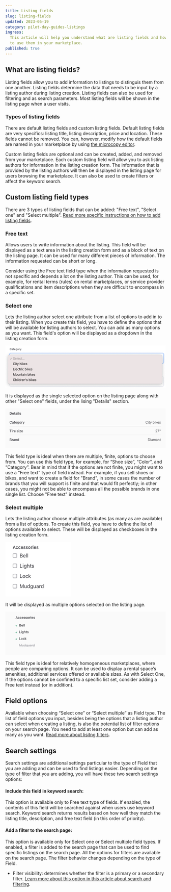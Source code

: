 ```yaml
---
title: Listing fields
slug: listing-fields
updated: 2023-05-19
category: pilot-day-guides-listings
ingress:
  This article will help you understand what are listing fields and how
  to use them in your marketplace.
published: true
---
```


## What are listing fields?

Listing fields allow you to add information to listings to distinguis
them from one another. Listing fields determine the data that needs to
be input by a listing author during listing creation. Listing fields can
also be used for filtering and as search parameters. Most listing fields
will be shown in the listing page when a user visits.

### Types of listing fields

There are default listing fields and custom listing fields. Default
listing fields are very specifics: listing title, listing description,
price and location. These fields cannot be removed. You can, however,
modify how the default fields are named in your marketplace by using
[the microcopy editor](https://flex-console.sharetribe.com/content/microcopy).

Custom listing fields are optional and can be created, added, and
removed from your marketplace. Each custom listing field will allow you
to ask listing authors for information in the listing creation form. The
information that is provided by the listing authors will then be
displayed in the listing page for users browsing the marketplace. It can
also be used to create filters or affect the keyword search.

## Custom listing field types

There are 3 types of listing fields that can be added: "Free text",
"Select one" and "Select multiple". [Read more specific instructions on
how to add listing
fields](https://www.sharetribe.com/docs/operator-guides/how-to-add-and-edit-listing-fields/).

### Free text

Allows users to write information about the listing. This field will be
displayed as a text area in the listing creation form and as a block of
text on the listing page. It can be used for many different pieces of
information. The information requested can be short or long.

Consider using the Free text field type when the information requested
is not specific and depends a lot on the listing author. This can be
used, for example, for rental terms (rules) on rental marketplaces, or
service provider qualifications and item descriptions when they are
difficult to encompass in a specific set.

### Select one

Lets the listing author select one attribute from a list of options to
add in to their listing. When you create this field, you have to define
the options that will be available for listing authors to select. You
can add as many options as you want. This field's option will be
displayed as a dropdown in the listing creation form.

![Select one in the listing form](./select_one-field-listing_form.png)

It is displayed as the single selected option on the listing page along
with other "Select one" fields, under the lising "Details" section.

![Select one in the listing page](./select_one-field-listing_page.png)

This field type is ideal when there are multiple, finite, options to
choose from. You can use this field type, for example, for “Shoe size”,
“Color”, and “Category”. Bear in mind that if the options are not
finite, you might want to use a “Free text” type of field instead. For
example, if you sell shoes or bikes, and want to create a field for
"Brand", in some cases the number of brands that you will support is
finite and that would fit perfectly; in other cases, you might not be
able to encompass all the possible brands in one single list. Choose
"Free text" instead.

### Select multiple

Lets the listing author choose multiple attributes (as many as are
available) from a list of options. To create this field, you have to
define the list of options available to select. These will be displayed
as checkboxes in the listing creation form.

![Select multiple in the listing form](./select_multiple-field-listing_form.png)

It will be displayed as multiple options selected on the listing page.

![Select multiple in the listing page](./select_multiple-field-listing_page.png)

This field type is ideal for relatively homogeneous marketplaces, where
people are comparing options. It can be used to display a rental space’s
amenities, additional services offered or available sizes. As with
Select One, if the options cannot be confined to a specific list set,
consider adding a Free text instead (or in addition).

## Field options

Available when choosing “Select one” or “Select multiple” as Field type.
The list of field options you input, besides being the options that a
listing author can select when creating a listing, is also the potential
list of filter options on your search page. You need to add at least one
option but can add as many as you want.
[Read more about lisitng filters](https://www.sharetribe.com/docs/operator-guides/understanding-filters/).

## Search settings

Search settings are additional settings particular to the type of Field
that you are adding and can be used to find listings easier. Depending
on the type of filter that you are adding, you will have these two
search settings options:

#### Include this field in keyword search:

This option is available only to Free text type of fields. If enabled,
the contents of this field will be searched against when users use
keyword search. Keyword search returns results based on how well they
match the listing title, description, and free text field (in this order
of priority).

#### Add a filter to the search page:

This option is available only for Select one or Select multiple field
types. If enabled, a filter is added to the search page that can be used
to find specific listings on the search page. All the options for
filters are available on the search page. The filter behavior changes
depending on the type of Field.

- Filter visibility: determines whether the filter is a primary or a
  secondary filter.
  [Learn more about this option in this article about search and filtering](https://www.sharetribe.com/docs/operator-guides/understanding-filters/).
